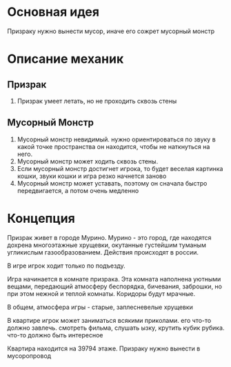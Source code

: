 # Основная идея

Призраку нужно вынести мусор, иначе его сожрет мусорный монстр

# Описание механик

## Призрак
1. Призрак умеет летать, но не проходить сквозь стены

## Мусорный Монстр
1. Мусорный монстр невидимый. нужно ориентироваться по звуку в какой точке пространства он находится, чтобы не наткнуться на него.
2. Мусорный монстр может ходить сквозь стены.
3. Если мусорный монстр достигнет игрока, то будет веселая картинка кошки, звуки кошки и игра резко начнется заново
4. Мусорный монстр может уставать, поэтому он сначала быстро передвигается, а потом очень медленно

# Концепция
Призрак живет в городе Мурино. Мурино - это город, где находятся дохрена многоэтажные хрущевки, окутанные густейшим туманым угликислым газообразованием. Действия происходят в россии.

В игре игрок ходит только по подъезду. 

Игра начинается в комнате призрака. Эта комната наполнена уютными вещами, передающий атмосферу беспорядка, бичевания, заброшки, но при этом нежной и теплой комнаты. Коридоры будут мрачные.

В общем, атмосфера игры - старые, заплесневелые хрущевки

В квартире игрок может заниматься всякими приколами. его что-то должно завлечь. смотреть фильма, слушать ызку, крутить кубик рубика. что-то должно быть интересное

Квартира находится на 39794 этаже. Призраку нужно вынести в мусоропровод
